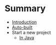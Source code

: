 # Summary

* [Introduction](README.md)
* [Auto-built](docs/auto-built.md)
* Start a new project
    * [In Java](docs/new-projects/java.md)
